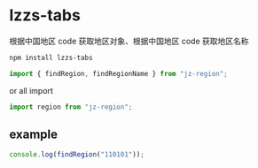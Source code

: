 # lzzs-tabs

根据中国地区 code 获取地区对象、根据中国地区 code 获取地区名称

```sh
npm install lzzs-tabs
```

```js
import { findRegion, findRegionName } from "jz-region";
```

or all import

```js
import region from "jz-region";
```

## example

```js
console.log(findRegion("110101"));
```
